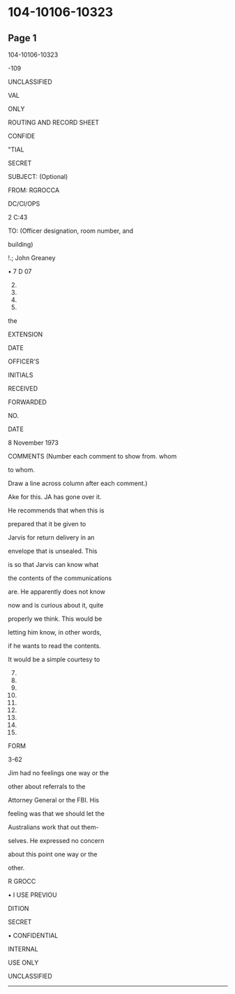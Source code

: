 # 104-10106-10323

## Page 1

104-10106-10323

-109

UNCLASSIFIED

VAL

ONLY

ROUTING AND RECORD SHEET

CONFIDE

"TIAL

SECRET

SUBJECT: (Optional)

FROM: RGROCCA

DC/CI/OPS

2 C:43

TO: (Officer designation, room number, and

building)

!.; John Greaney

• 7 D 07

2.

3.

4.

5.

the

EXTENSION

DATE

OFFICER'S

INITIALS

RECEIVED

FORWARDED

NO.

DATE

8 November 1973

COMMENTS (Number each comment to show from. whom

to whom.

Draw a line across column after each comment.)

Ake for this. JA has gone over it.

He recommends that when this is

prepared that it be given to

Jarvis for return delivery in an

envelope that is unsealed. This

is so that Jarvis can know what

the contents of the communications

are. He apparently does not know

now and is curious about it, quite

properly we think. This would be

letting him know, in other words,

if he wants to read the contents.

It would be a simple courtesy to

7.

8.

9.

10.

18.

12.

13.

14.

15.

FORM

3-62

Jim had no feelings one way or the

other about referrals to the

Attorney General or the FBI. His

feeling was that we should let the

Australians work that out them-

selves. He expressed no concern

about this point one way or the

other.

R GROCC

• I USE PREVIOU

DITION

SECRET

• CONFIDENTIAL

INTERNAL

USE ONLY

UNCLASSIFIED

---


